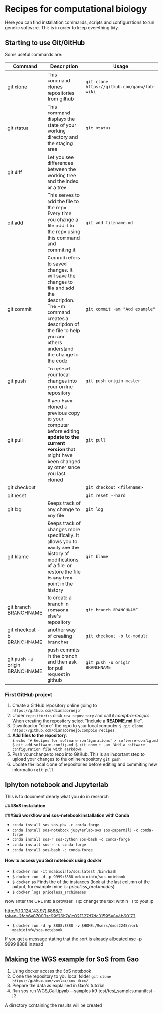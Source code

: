 # Recipes for computational biology
Here you can find installation commands, scripts and configurations to run genetic software. This is in order to keep everything tidy. 


## Starting to use Git/GitHub
Some useful commands are:

Command | Description | Usage
--------|-------------|-------
git clone | This command clones repositories from github | `git clone https://github.com/gaow/lab-wiki` |
git status | This command displays the state of your working directory and the staging area| `git status`|
git diff | Let you see differences between the working tree and the index or a tree| |
git add | This serves to add the file to the repo. Every time you change a file add it to the repo using this command and commiting it | `git add filename.md` |
git commit | Commit refers to saved changes. It will save the changes to file and add the description. The -m command creates a description of the file to help you and others understand the change in the code | `git commit -am "Add example"`|
git push | To upload your local changes into your online repository | `git push origin master` |
git pull | If you have cloned a previous copy to your computer before editing **update to the current version** that might have been changed by other since you last cloned| `git pull`|
git checkout | | `git checkout <filename>` |
git reset | | `git reset --hard` |
git log| Keeps track of any change to any file| `git log` |
git blame | Keeps track of changes more specifically. It allows you to easily see the history of modifications of a file, or restore the file to any time point in the history | `git blame` |
git branch BRANCHNAME | to create a branch in someone else's repository | `git branch BRANCHNAME`
git checkout -b BRANCHNAME | another way of creating branches | `git checkout -b ld-module`
git push -u origin BRANCHNAME | push commits in the branch and then ask for pull request in github | `git push -u origin BRANCHNAME`


### First GitHub project
1. Create a GitHub repository online going to `https://github.com/dianacornejo'`
1. Under `repositories` click `new repository` and call it *compbio-recipes*. When creating the repository select "Include a **README.md** file".
1. Download or "clone" the repo to your local computer
  `$ git clone https://github.com/dianacornejo/compbio-recipes`
1. **Add files to the repository**:  
`$ echo "# Recipes for software configurations" > software-config.md
 $ git add software-config.md
 $ git commit -am "Add a software configuration file with markdown`
1. Push your change to repo into GitHub. This is an important step to upload your changes to the online repository
`git push`
1. Update the local clone of repositories before editing and commiting new information
`git pull`


  
## Iphyton notebook and Jupyterlab

This is to document clearly what you do in research

###**SoS installation** 

###**SoS workflow and sos-notebook installation with Conda**

* `conda install sos sos-pbs -c conda-forge`
* `conda install sos-notebook jupyterlab-sos sos-papermill -c conda-forge`
* `conda install sos-r sos-python sos-bash -c conda-forge`
* `conda install sos-r -c conda-forge`
* `conda install sos-bash -c conda-forge`

#### How to access you SoS notebook using docker
* `$ docker run -it mdabioinfo/sos:latest /bin/bash`
* `$ docker run -d -p 9999:8888 mdabioinfo/sos-notebook`
* `$ docker ps` Finds the of the instances (look at the last column of the output, for example mine is: *priceless_archimedes*)
* `$ docker logs priceless_archimedes`

Now enter the URL into a browser. Tip: change the text within ( ) to your ip 

<http://(10.124.143.97):8888/?token=2fcb6e87003ac99f26b7a1c021327d7dd31595e0e4b60173>

* `$ docker run -d -p 8888:8888 -v $HOME:/Users/dmcs2245/work  mdabioinfo/sos-notebook`

If you get a message stating that the port is already allocated use -p 9999:8888 instead

## Making the WGS example for SoS from Gao

1. Using docker access the SoS notebook 
2. Clone the repository to you local folder
  `git clone https://github.com/vatlab/sos-docs/`
3. Prepare the data as explained in Gao's tutorial
4. Run sos run WGS_Call.ipynb --samples k9-test/test_samples.manifest -j2

A directory containing the results will be created 



